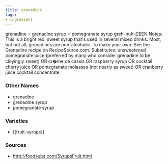 ```yaml
---
title: grenadine
tags:
- ingredient
---
```

grenadine = grenadine syrup = pomegranate syrup greh-nuh-DEEN Notes: This is a bright red, sweet syrup that's used in several mixed drinks. Most, but not all, grenadines are non-alcoholic. To make your own: See the Grenadine recipe on RecipeSource.com. Substitutes: unsweetened pomegranate juice (preferred by many who consider grenadine to be cloyingly sweet) OR cr�me de cassis OR raspberry syrup OR cocktail cherry juice OR pomegranate molasses (not nearly as sweet) OR cranberry juice cocktail concentrate

### Other Names

* grenadine
* grenadine syrup
* pomegranate syrup

### Varieties

* [[fruit-syrups]]

### Sources
* http://foodsubs.com/SyrupsFruit.html
